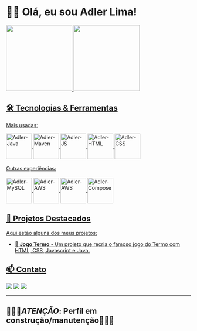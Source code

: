 # 👋🏻 Olá, eu sou Adler Lima!

<div>
  <a href="https://github.com/Adler-Pereira">
    <img height="180em" src="https://github-readme-stats.vercel.app/api?username=Adler-Pereira&show_icons=true&theme=dracula&include_all_commits=true&count_private=true"/>
    <img height="180em" src="https://github-readme-stats.vercel.app/api/top-langs/?username=Adler-Pereira&layout=compact&langs_count=16&theme=dracula"/>
</div>

## 🛠️ Tecnologias & Ferramentas
Mais usadas:
<div style="display: inline_block">
  <img align="center" alt="Adler-Java" height="70" width="70" src="https://cdn.jsdelivr.net/gh/devicons/devicon@latest/icons/java/java-original.svg">
  <img align="center" alt="Adler-Maven" height="70" width="70" src="https://cdn.jsdelivr.net/gh/devicons/devicon@latest/icons/maven/maven-original.svg">
  <img align="center" alt="Adler-JS" height="70" width="70" src="https://cdn.jsdelivr.net/gh/devicons/devicon@latest/icons/javascript/javascript-original.svg">
  <img align="center" alt="Adler-HTML" height="70" width="70" src="https://cdn.jsdelivr.net/gh/devicons/devicon@latest/icons/html5/html5-original.svg">
  <img align="center" alt="Adler-CSS" height="70" width="70" src="https://cdn.jsdelivr.net/gh/devicons/devicon@latest/icons/css3/css3-original.svg">
</div><br>
Outras experiências:
<div style="display: inline_block"><br>
  <img align="center" alt="Adler-MySQL" height="70" width="70" src="https://cdn.jsdelivr.net/gh/devicons/devicon@latest/icons/mysql/mysql-original.svg">
  <img align="center" alt="Adler-AWS" height="70" width="70" src="https://cdn.jsdelivr.net/gh/devicons/devicon@latest/icons/amazonwebservices/amazonwebservices-original-wordmark.svg">
  <img align="center" alt="Adler-AWS" height="70" width="70" src="https://cdn.jsdelivr.net/gh/devicons/devicon@latest/icons/kotlin/kotlin-original.svg">
  <img align="center" alt="Adler-Compose" height="70" width="70" src="https://cdn.jsdelivr.net/gh/devicons/devicon@latest/icons/jetpackcompose/jetpackcompose-original.svg">
</div>

## 📌 Projetos Destacados
Aqui estão alguns dos meus projetos:
- 📱 **Jogo Termo** - Um projeto que recria o famoso jogo do Termo com HTML, CSS, Javascript e Java.

## 📫 Contato
<div>
  <a href="https://www.linkedin.com/in/adlerlima" target="_blank"><img src="https://img.shields.io/badge/LinkedIn-0077B5?style=for-the-badge&logo=linkedin&logoColor=white"></a>
  <a href="adlerlimap@gmail.com" target="_blank"><img src="https://img.shields.io/badge/Gmail-D14836?style=for-the-badge&logo=gmail&logoColor=white"></a>
  <a href="https://api.whatsapp.com/send?phone=5511969102308" target="_blank"><img src="https://img.shields.io/badge/WhatsApp-25D366?style=for-the-badge&logo=whatsapp&logoColor=white"></a>
</div>

---
## 🚧👷🏻***ATENÇÃO***: Perfil em construção/manutenção👷🏻🚧
